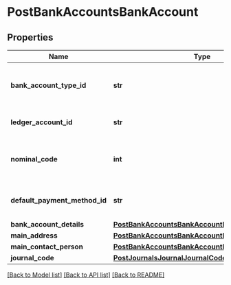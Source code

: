 # PostBankAccountsBankAccount

## Properties
Name | Type | Description | Notes
------------ | ------------- | ------------- | -------------
**bank_account_type_id** | **str** | The bank account type for the bank account | 
**ledger_account_id** | **str** | The ID of the Ledger Account. | [optional] 
**nominal_code** | **int** | The nominal code of the bank account | [optional] 
**default_payment_method_id** | **str** | The ID of the Default Payment Method. | [optional] 
**bank_account_details** | [**PostBankAccountsBankAccountBankAccountDetails**](PostBankAccountsBankAccountBankAccountDetails.md) |  | [optional] 
**main_address** | [**PostBankAccountsBankAccountMainAddress**](PostBankAccountsBankAccountMainAddress.md) |  | [optional] 
**main_contact_person** | [**PostBankAccountsBankAccountMainContactPerson**](PostBankAccountsBankAccountMainContactPerson.md) |  | [optional] 
**journal_code** | [**PostJournalsJournalJournalCode**](PostJournalsJournalJournalCode.md) |  | [optional] 

[[Back to Model list]](../README.md#documentation-for-models) [[Back to API list]](../README.md#documentation-for-api-endpoints) [[Back to README]](../README.md)


